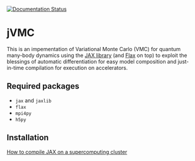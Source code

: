 [![Documentation Status](https://readthedocs.org/projects/jvmc/badge/?version=latest)](https://jvmc.readthedocs.io/en/latest/?badge=latest)

# jVMC
This is an impementation of Variational Monte Carlo (VMC) for quantum many-body dynamics using the [JAX library](https://jax.readthedocs.io "JAX library") (and [Flax](https://flax.readthedocs.io "FLAX library") on top) to exploit the blessings of automatic differentiation for easy model composition and just-in-time compilation for execution on accelerators.

## Required packages

- `jax` and `jaxlib`
- `flax`
- `mpi4py`
- `h5py`

## Installation

[How to compile JAX on a supercomputing cluster](documentation/readme/compile_jax_on_cluster.md)
